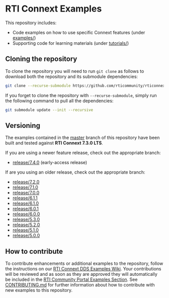 # RTI Connext Examples

This repository includes:

- Code examples on how to use specific Connext features (under [examples/](./examples))
- Supporting code for learning materials (under [tutorials/](./tutorials))

## Cloning the repository

To clone the repository you will need to run `git clone` as follows to download
both the repository and its submodule dependencies:

```bash
git clone --recurse-submodule https://github.com/rticommunity/rticonnextdds-examples.git
```

If you forget to clone the repository with `--recurse-submodule`, simply run
the following command to pull all the dependencies:

```bash
git submodule update --init --recursive
```

## Versioning

The examples contained in the
[master](https://github.com/rticommunity/rticonnextdds-examples/tree/master)
branch of this repository have been built and tested against **RTI Connext 7.3.0 LTS**.

If you are using a newer feature release, check out the appropriate branch:

- [release/7.4.0](https://github.com/rticommunity/rticonnextdds-examples/tree/release/7.4.0)
  (early-access release)

If are you using an older release, check out the appropriate branch:

- [release/7.2.0](https://github.com/rticommunity/rticonnextdds-examples/tree/release/7.2.0)
- [release/7.1.0](https://github.com/rticommunity/rticonnextdds-examples/tree/release/7.1.0)
- [release/7.0.0](https://github.com/rticommunity/rticonnextdds-examples/tree/release/7.0.0)
- [release/6.1.1](https://github.com/rticommunity/rticonnextdds-examples/tree/release/6.1.1)
- [release/6.1.0](https://github.com/rticommunity/rticonnextdds-examples/tree/release/6.1.0)
- [release/6.0.1](https://github.com/rticommunity/rticonnextdds-examples/tree/release/6.0.1)
- [release/6.0.0](https://github.com/rticommunity/rticonnextdds-examples/tree/release/6.0.0)
- [release/5.3.0](https://github.com/rticommunity/rticonnextdds-examples/tree/release/5.3.0)
- [release/5.2.0](https://github.com/rticommunity/rticonnextdds-examples/tree/release/5.2.0)
- [release/5.1.0](https://github.com/rticommunity/rticonnextdds-examples/tree/release/5.1.0)
- [release/5.0.0](https://github.com/rticommunity/rticonnextdds-examples/tree/release/5.0.0)

## How to contribute

To contribute enhancements or additional examples to the repository, follow the
instructions on our [RTI Connext DDS Examples
Wiki](https://github.com/rticommunity/rticonnextdds-examples/wiki). Your
contributions will be reviewed and as soon as they are approved they will
automatically be included in the [RTI Community Portal Examples
Section](http://community.rti.com). See [CONTRIBUTING.md](https://github.com/rticommunity/rticonnextdds-examples/blob/master/CONTRIBUTING.md)
for further information about how to contribute with new examples to this repository.
